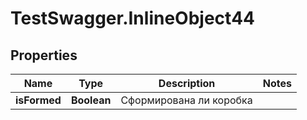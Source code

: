 # TestSwagger.InlineObject44

## Properties

Name | Type | Description | Notes
------------ | ------------- | ------------- | -------------
**isFormed** | **Boolean** | Сформирована ли коробка | 


